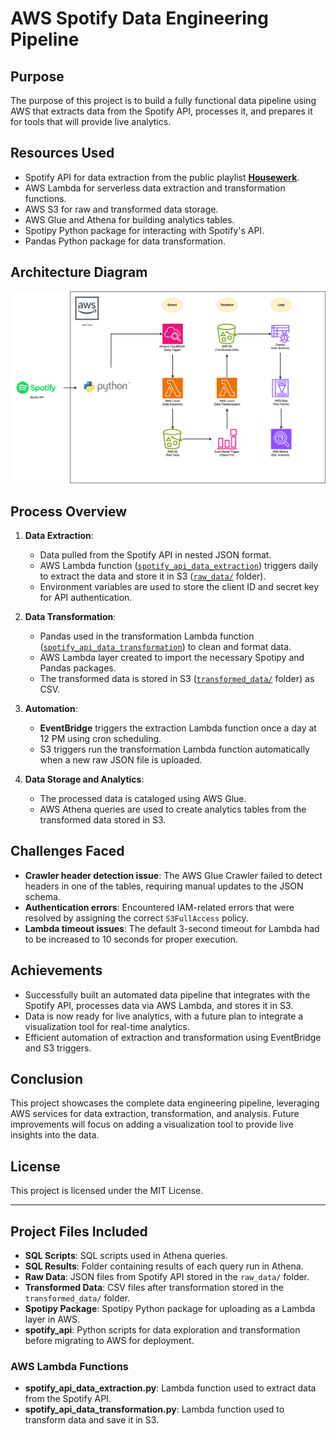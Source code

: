 # AWS Spotify Data Engineering Pipeline

## Purpose
The purpose of this project is to build a fully functional data pipeline using AWS that extracts data from the Spotify API, processes it, and prepares it for tools that will provide live analytics.

## Resources Used
- Spotify API for data extraction from the public playlist **[Housewerk](https://open.spotify.com/playlist/37i9dQZF1DXa8NOEUWPn9W?si=28c19eb0023b4058)**.
- AWS Lambda for serverless data extraction and transformation functions.
- AWS S3 for raw and transformed data storage.
- AWS Glue and Athena for building analytics tables.
- Spotipy Python package for interacting with Spotify's API.
- Pandas Python package for data transformation.

## Architecture Diagram
![Architecture Diagram](https://github.com/Reporiff/AWS-Spotify-Data-Engineering-Pipeline/blob/main/Resources/Architecture%20Diagram.png)

## Process Overview
1. **Data Extraction**:
   - Data pulled from the Spotify API in nested JSON format.
   - AWS Lambda function ([`spotify_api_data_extraction`](https://github.com/Reporiff/AWS-Spotify-Data-Engineering-Pipeline/blob/main/spotify_api_data_extraction.py)) triggers daily to extract the data and store it in S3 ([`raw_data/`](https://github.com/Reporiff/AWS-Spotify-Data-Engineering-Pipeline/tree/main/Raw%20Data) folder).
   - Environment variables are used to store the client ID and secret key for API authentication.

2. **Data Transformation**:
   - Pandas used in the transformation Lambda function ([`spotify_api_data_transformation`](https://github.com/Reporiff/AWS-Spotify-Data-Engineering-Pipeline/blob/main/spotify_api_data_transformation.py)) to clean and format data.
   - AWS Lambda layer created to import the necessary Spotipy and Pandas packages.
   - The transformed data is stored in S3 ([`transformed_data/`](https://github.com/Reporiff/AWS-Spotify-Data-Engineering-Pipeline/tree/main/Transformed%20Data) folder) as CSV.

3. **Automation**:
   - **EventBridge** triggers the extraction Lambda function once a day at 12 PM using cron scheduling.
   - S3 triggers run the transformation Lambda function automatically when a new raw JSON file is uploaded.

4. **Data Storage and Analytics**:
   - The processed data is cataloged using AWS Glue.
   - AWS Athena queries are used to create analytics tables from the transformed data stored in S3.

## Challenges Faced
- **Crawler header detection issue**: The AWS Glue Crawler failed to detect headers in one of the tables, requiring manual updates to the JSON schema.
- **Authentication errors**: Encountered IAM-related errors that were resolved by assigning the correct `S3FullAccess` policy.
- **Lambda timeout issues**: The default 3-second timeout for Lambda had to be increased to 10 seconds for proper execution.

## Achievements
- Successfully built an automated data pipeline that integrates with the Spotify API, processes data via AWS Lambda, and stores it in S3.
- Data is now ready for live analytics, with a future plan to integrate a visualization tool for real-time analytics.
- Efficient automation of extraction and transformation using EventBridge and S3 triggers.

## Conclusion
This project showcases the complete data engineering pipeline, leveraging AWS services for data extraction, transformation, and analysis. Future improvements will focus on adding a visualization tool to provide live insights into the data.

## License
This project is licensed under the MIT License.

---

## Project Files Included
- **SQL Scripts**: SQL scripts used in Athena queries.
- **SQL Results**: Folder containing results of each query run in Athena.
- **Raw Data**: JSON files from Spotify API stored in the `raw_data/` folder.
- **Transformed Data**: CSV files after transformation stored in the `transformed_data/` folder.
- **Spotipy Package**: Spotipy Python package for uploading as a Lambda layer in AWS.
- **spotify_api**: Python scripts for data exploration and transformation before migrating to AWS for deployment.

### AWS Lambda Functions
- **spotify_api_data_extraction.py**: Lambda function used to extract data from the Spotify API.
- **spotify_api_data_transformation.py**: Lambda function used to transform data and save it in S3.

